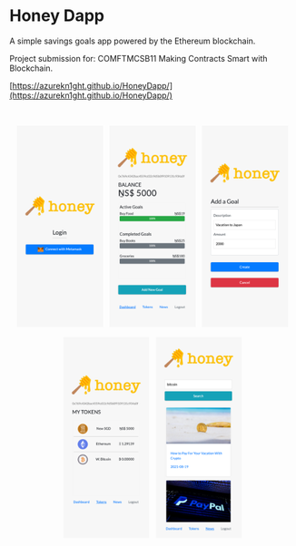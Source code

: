 # Honey Dapp

A simple savings goals app powered by the Ethereum blockchain.

Project submission for: COMFTMCSB11 Making Contracts Smart with Blockchain.

[https://azurekn1ght.github.io/HoneyDapp/](https://azurekn1ght.github.io/HoneyDapp/)

&nbsp;
&nbsp;

<p align=center>
  <img src="screenshots/screenshot1.png" width="30%">&nbsp;&nbsp; 
  <img src="screenshots/screenshot2.png" width="30%">&nbsp;&nbsp;
  <img src="screenshots/screenshot3.png" width="30%">
</p>

<p align=center>
  <img src="screenshots/screenshot4.png" width="30%">&nbsp;&nbsp; 
  <img src="screenshots/screenshot5.png" width="30%">
</p>

&nbsp;
&nbsp;

